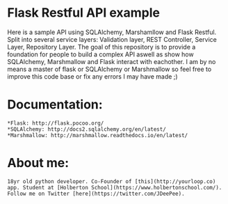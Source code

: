# Flask Restful API example
Here is a sample API using SQLAlchemy, Marshamllow and Flask Restful. Split into several service layers: Validation layer, REST Controller, Service Layer, Repository Layer. The goal of this repository is to provide a foundation for people to build a complex API aswell as show how SQLAlchemy, Marshmallow and Flask interact with eachother. I am by no means a master of flask or SQLAlchemy or Marshmallow so feel free to improve this code base or fix any errors I may have made ;) 

# Documentation:
	*Flask: http://flask.pocoo.org/
	*SQLAlchemy: http://docs2.sqlalchemy.org/en/latest/
	*Marshmallow: http://marshmallow.readthedocs.io/en/latest/

# About me:
	18yr old python developer. Co-Founder of [this](http://yourloop.co) app. Student at [Holberton School](https://www.holbertonschool.com/). Follow me on Twitter [here](https://twitter.com/JDeePee).
